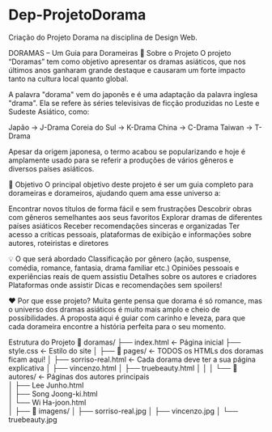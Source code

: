 # Dep-ProjetoDorama
Criação do Projeto Dorama na disciplina de Design Web.

  DORAMAS – Um Guia para Dorameiras 
📌 Sobre o Projeto
O projeto “Doramas” tem como objetivo apresentar os dramas asiáticos, que nos últimos anos ganharam grande destaque e causaram um forte impacto tanto na cultura local quanto global.

A palavra "dorama" vem do japonês e é uma adaptação da palavra inglesa "drama". Ela se refere às séries televisivas de ficção produzidas no Leste e Sudeste Asiático, como:

Japão → J-Drama
Coreia do Sul → K-Drama
China → C-Drama
Taiwan → T-Drama

Apesar da origem japonesa, o termo acabou se popularizando e hoje é amplamente usado para se referir a produções de vários gêneros e diversos países asiáticos.

🎯 Objetivo
O principal objetivo deste projeto é ser um guia completo para dorameiras e dorameiros, ajudando quem ama esse universo a:

Encontrar novos títulos de forma fácil e sem frustrações
Descobrir obras com gêneros semelhantes aos seus favoritos
Explorar dramas de diferentes países asiáticos
Receber recomendações sinceras e organizadas
Ter acesso a críticas pessoais, plataformas de exibição e informações sobre autores, roteiristas e diretores

💡 O que será abordado
Classificação por gênero (ação, suspense, comédia, romance, fantasia, drama familiar etc.)
Opiniões pessoais e experiências reais de quem assistiu
Detalhes sobre os autores e criadores
Plataformas onde assistir
Dicas e recomendações sem spoilers!

❤️ Por que esse projeto?
Muita gente pensa que dorama é só romance, mas o universo dos dramas asiáticos é muito mais amplo e cheio de possibilidades. A proposta aqui é guiar com carinho e leveza, para que cada dorameira encontre a história perfeita para o seu momento.

Estrutura do Projeto
📁 doramas/
├── index.html              ← Página inicial 
├── style.css               ← Estilo do site
│
├── 📁 pages/               ← TODOS os HTMLs dos doramas ficam aqui!
│   ├── sorriso-real.html   ← Cada dorama deve ter a sua página explicativa
│   ├── vincenzo.html
│   ├── truebeauty.html
│   │
│   └── 📁 autores/         ← Páginas dos autores principais  
│       ├── Lee Junho.html  
│       ├── Song Joong-ki.html  
│       └── Wi Ha-joon.html  
│
├── 📁 imagens/
│   ├── sorriso-real.jpg
│   ├── vincenzo.jpg
│   └── truebeauty.jpg
